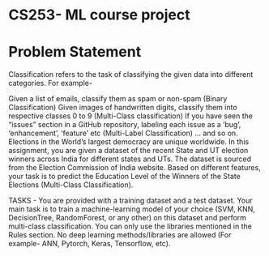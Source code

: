 # CS253- ML course project
# Problem Statement
Classification refers to the task of classifying the given data into different categories. For example-

Given a list of emails, classify them as spam or non-spam (Binary Classification)
Given images of handwritten digits, classify them into respective classes 0 to 9 (Multi-Class classification)
If you have seen the “issues” section in a GitHub repository, labeling each issue as a ‘bug’, ‘enhancement’, ‘feature’ etc (Multi-Label Classification)
… and so on.
Elections in the World’s largest democracy are unique worldwide. In this assignment, you are given a dataset of the recent State and UT election winners across India for different states and UTs. The dataset is sourced from the Election Commission of India website. Based on different features, your task is to predict the Education Level of the Winners of the State Elections (Multi-Class Classification).

TASKS -
You are provided with a training dataset and a test dataset. Your main task is to train a machine-learning model of your choice (SVM, KNN, DecisionTree, RandomForest, or any other) on this dataset and perform multi-class classification. You can only use the libraries mentioned in the Rules section. No deep learning methods/libraries are allowed (For example- ANN, Pytorch, Keras, Tensorflow, etc).
